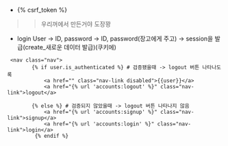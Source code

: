  - {% csrf_token %}
 >> 우리꺼에서 만든거야 도장꽝

 - login
 User -> ID, password ->  ID, password(장고에게 주고) -> session을 발급(create_새로운 데이터 발급)(쿠키에)

```shell
 <nav class="nav">
        {% if user.is_authenticated %} # 검증됐을때 -> logout 버튼 나타나도록
            <a href="" class="nav-link disabled">{{user}}</a> 
            <a href="{% url 'accounts:logout' %}" class="nav-link">logout</a>

        {% else %} # 검증되지 않았을때 -> logout 버튼 나타나지 않음
            <a href="{% url 'accounts:signup' %}" class="nav-link">signup</a>
            <a href="{% url 'accounts:login' %}" class="nav-link">login</a>
         {% endif %}
```